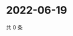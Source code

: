 # 2022-06-19

共 0 条

<!-- BEGIN WEIBO -->
<!-- 最后更新时间 Sun Jun 19 2022 00:20:42 GMT+0800 (China Standard Time) -->

<!-- END WEIBO -->
